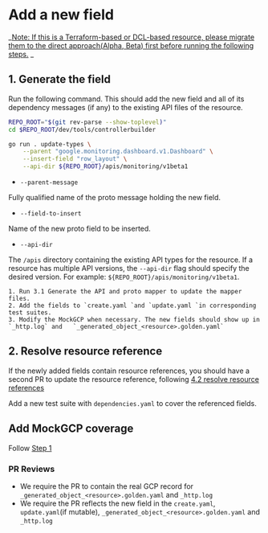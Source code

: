 # Add a new field

_<span style="text-decoration:underline;">Note: If this is a Terraform-based or DCL-based resource, please migrate them to the direct approach([Alpha](./migrate-tf-resource-alpha.md), [Beta](./migrate-tf-resource-beta.md)) first before running the following steps.</span> _

## 1. Generate the field

Run the following command. This should add the new field and all of its dependency messages (if any) to the existing API files of the resource.

```bash
REPO_ROOT="$(git rev-parse --show-toplevel)"
cd $REPO_ROOT/dev/tools/controllerbuilder

go run . update-types \
    --parent "google.monitoring.dashboard.v1.Dashboard" \
    --insert-field "row_layout" \
    --api-dir ${REPO_ROOT}/apis/monitoring/v1beta1
```

* `--parent-message`

Fully qualified name of the proto message holding the new field.

* `--field-to-insert`

Name of the new proto field to be inserted.

* `--api-dir`

The `/apis` directory containing the existing API types for the resource. If a resource has multiple API versions, the `--api-dir` flag should specify the desired version. For example: `${REPO_ROOT}/apis/monitoring/v1beta1`.


    1. Run 3.1 Generate the API and proto mapper to update the mapper files.
    2. Add the fields to `create.yaml `and `update.yaml `in corresponding test suites.
    3. Modify the MockGCP when necessary. The new fields should show up in `_http.log` and   `_generated_object_<resource>.golden.yaml` 

## 2. Resolve resource reference

If the newly added fields contain resource references, you should have a second PR to update the resource reference, following [4.2 resolve resource references](../deep-dives/4-add-controller.md#42-resolve-resource-references)

Add a new test suite with `dependencies.yaml` to cover the referenced fields.


## Add MockGCP coverage
 
Follow [Step 1](../deep-dives/1-add-mockgcp-tests.md)

### PR Reviews

* We require the PR to contain the real GCP record for `_generated_object_<resource>.golden.yaml` and `_http.log` 
* We require the PR reflects the new field in the `create.yaml`, `update.yaml`(if mutable),  `_generated_object_<resource>.golden.yaml` and `_http.log`
